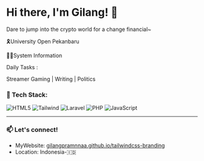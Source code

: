
# Hi there, I'm Gilang! 👋

Dare to jump into the crypto world for a change financial~  


🎗University Open Pekanbaru


🧑‍💻System Information

Daily Tasks :


Streamer Gaming | Writing | Politics


### 🔧 Tech Stack:
![HTML5](https://img.shields.io/badge/-HTML5-E34F26?style=flat&logo=html5&logoColor=white)
![Tailwind](https://img.shields.io/badge/-TailwindCSS-38B2AC?style=flat&logo=tailwind-css&logoColor=white)
![Laravel](https://img.shields.io/badge/-Laravel-FF2D20?style=flat&logo=laravel&logoColor=white)
![PHP](https://img.shields.io/badge/-PHP-777BB4?style=flat&logo=php&logoColor=white)
![JavaScript](https://img.shields.io/badge/-JavaScript-F7DF1E?style=flat&logo=javascript&logoColor=black)

---

### 📫 Let's connect!
- MyWebsite: [gilangpramnnaa.github.io/tailwindcss-branding](https://gilangpramnnaa.github.io/tailwindcss-branding)
- Location: Indonesia-🇮🇩
